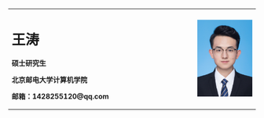 <table border="0">
  <tr>
    <td width="75%">
      <h1>王涛</h1>
      <p><b>硕士研究生</b></p>
      <p><b>北京邮电大学计算机学院</b></p>
      <p><b>邮箱：1428255120@qq.com</b></p>
    </td>
    <td width="25%">
      <img src="/证件照.jpg" width="100%"> 
    </td>
  </tr>
</table>
